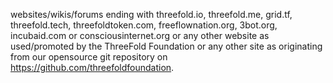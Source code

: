 websites/wikis/forums ending with threefold.io, threefold.me, grid.tf, threefold.tech, threefoldtoken.com, freeflownation.org, 3bot.org, incubaid.com or consciousinternet.org or any other website as used/promoted by the ThreeFold Foundation or any other site as originating from our opensource git repository on https://github.com/threefoldfoundation.
